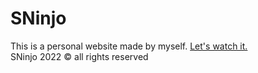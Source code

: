# SNinjo
This is a personal website made by myself.
[Let's watch it.](https://sninjo.com/)  
SNinjo 2022 © all rights reserved
